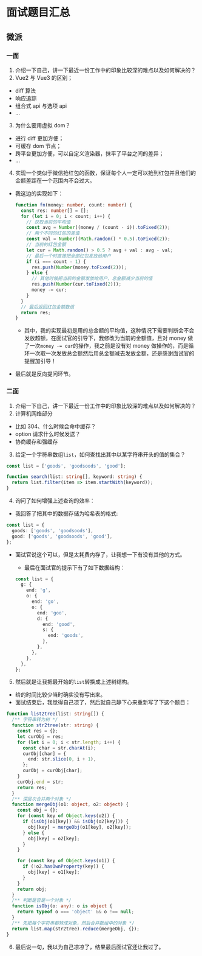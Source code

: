 # 面试题目汇总

## 微派

### 一面

1. 介绍一下自己，讲一下最近一份工作中的印象比较深的难点以及如何解决的？
2. Vue2 与 Vue3 的区别；

- diff 算法
- 响应追踪
- 组合式 api 与选项 api
- ...

3. 为什么要用虚拟 dom？

- 进行 diff 更加方便；
- 可缓存 dom 节点；
- 跨平台更加方便，可以自定义渲染器，抹平了平台之间的差异；
- ...

4. 实现一个类似于微信抢红包的函数，保证每个人一定可以抢到红包并且他们的金额差距在一个范围内不会过大。

- 我这边的实现如下：

  ```ts
  function fn(money: number, count: number) {
    const res: number[] = [];
    for (let i = 0; i < count; i++) {
      // 获取当前的平均值
      const avg = Number((money / (count - i)).toFixed(2));
      // 两个不同的红包的差值
      const val = Number((Math.random() * 0.5).toFixed(2));
      // 当前的红包金额
      let cur = Math.random() > 0.5 ? avg + val : avg - val;
      // 最后一个时直接把全部红包发放给用户
      if (i === count - 1) {
        res.push(Number(money.toFixed(2)));
      } else {
        // 其他时候把当前的金额发放给用户，总金额减少当前的值
        res.push(Number(cur.toFixed(2)));
        money -= cur;
      }
    }
    // 最后返回红包金额数组
    return res;
  }
  ```

  - 其中，我的实现最初是用的总金额的平均值，这种情况下需要判断会不会发放超额，在面试官的引导下，我修改为当前的金额值，且对 money 做了一次`money -= cur`的操作，我之前是没有对 money 做操作的，而是循环一次取一次发放总金额然后用总金额减去发放金额，还是感谢面试官的提醒加引导！

- 最后就是反向提问环节。

### 二面

1. 介绍一下自己，讲一下最近一份工作中的印象比较深的难点以及如何解决的？
2. 计算机网络部分

- 比如 304、什么时候会命中缓存？
- option 请求什么时候发送？
- 协商缓存和强缓存

3. 给定一个字符串数组`list`，如何查找出其中以某字符串开头的值的集合？

```ts
const list = ['goods', 'goodsoods', 'good'];
```

```ts
function search(list: string[], keyword: string) {
  return list.filter(item => item.startWith(keyword));
}
```

4. 询问了如何增强上述查询的效率：

- 我回答了把其中的数据存储为哈希表的格式:

```ts
const list = {
  goods: ['goods', 'goodsoods'],
  good: ['goods', 'goodsoods', 'good'],
};
```

- 面试官说这个可以，但是太耗费内存了，让我想一下有没有其他的方式。

  - 最后在面试官的提示下有了如下数据结构：

  ```ts
  const list = {
    g: {
      end: 'g',
      o: {
        end: 'go',
        o: {
          end: 'goo',
          d: {
            end: 'good',
            s: {
              end: 'goods',
            },
          },
        },
      },
    },
  };
  ```

5. 然后就是让我把最开始的`list`转换成上述树结构。

- 给的时间比较少当时确实没有写出来。
- 面试结束后，我觉得自己凉了，然后就自己静下心来重新写了下这个题目：

```ts
function list2tree(list: string[]) {
  /** 字符串转为树 */
  function str2tree(str: string) {
    const res = {};
    let curObj = res;
    for (let i = 0; i < str.length; i++) {
      const char = str.charAt(i);
      curObj[char] = {
        end: str.slice(0, i + 1),
      };
      curObj = curObj[char];
    }
    curObj.end = str;
    return res;
  }
  /** 深层次合并两个对象 */
  function mergeObj(o1: object, o2: object) {
    const obj = {};
    for (const key of Object.keys(o2)) {
      if (isObj(o1[key]) && isObj(o2[key])) {
        obj[key] = mergeObj(o1[key], o2[key]);
      } else {
        obj[key] = o2[key];
      }
    }

    for (const key of Object.keys(o1)) {
      if (!o2.hasOwnProperty(key)) {
        obj[key] = o1[key];
      }
    }
    return obj;
  }
  /** 判断是否是一个对象 */
  function isObj(o: any): o is object {
    return typeof o === 'object' && o !== null;
  }
  /** 先把每个字符串都转成对象，然后合并数组中的对象 */
  return list.map(str2tree).reduce(mergeObj, {});
}
```

6. 最后说一句，我以为自己凉凉了，结果最后面试官还让我过了。
